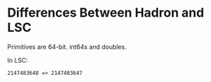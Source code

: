 Differences Between Hadron and LSC
==================================

Primitives are 64-bit. int64s and doubles.

In LSC:

```
2147483648 => 2147483647
```